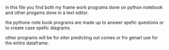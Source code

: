 in this file you find both my frame work programs done on python notebook 
and other progams done in a text editor. 

the pythone note book programs are made up to answer spefic questions or 
to create case spefic diagrams. 

other programs will be for eiter predicting out comes or fro genarl use
for the entire dataframe. 
